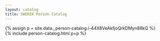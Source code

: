 ```yaml
---
layout: catalog
title: SWERIK Person Catalog
---
```

{% assign p = site.data._person-catalog.i-44X8VeAkfjoQrkDMyn88kQ %}
{% include person-catalog.html p=p %}

